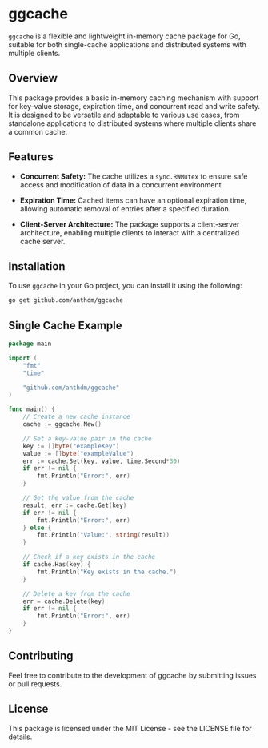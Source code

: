 # ggcache

`ggcache` is a flexible and lightweight in-memory cache package for Go, suitable for both single-cache applications and distributed systems with multiple clients.

## Overview

This package provides a basic in-memory caching mechanism with support for key-value storage, expiration time, and concurrent read and write safety. It is designed to be versatile and adaptable to various use cases, from standalone applications to distributed systems where multiple clients share a common cache.

## Features

- **Concurrent Safety:** The cache utilizes a `sync.RWMutex` to ensure safe access and modification of data in a concurrent environment.

- **Expiration Time:** Cached items can have an optional expiration time, allowing automatic removal of entries after a specified duration.

- **Client-Server Architecture:** The package supports a client-server architecture, enabling multiple clients to interact with a centralized cache server.

## Installation

To use `ggcache` in your Go project, you can install it using the following:

```bash
go get github.com/anthdm/ggcache
```

## Single Cache Example
```go
package main

import (
	"fmt"
	"time"

	"github.com/anthdm/ggcache"
)

func main() {
	// Create a new cache instance
	cache := ggcache.New()

	// Set a key-value pair in the cache
	key := []byte("exampleKey")
	value := []byte("exampleValue")
	err := cache.Set(key, value, time.Second*30)
	if err != nil {
		fmt.Println("Error:", err)
	}

	// Get the value from the cache
	result, err := cache.Get(key)
	if err != nil {
		fmt.Println("Error:", err)
	} else {
		fmt.Println("Value:", string(result))
	}

	// Check if a key exists in the cache
	if cache.Has(key) {
		fmt.Println("Key exists in the cache.")
	}

	// Delete a key from the cache
	err = cache.Delete(key)
	if err != nil {
		fmt.Println("Error:", err)
	}
}
```

## Contributing
Feel free to contribute to the development of ggcache by submitting issues or pull requests.

## License
This package is licensed under the MIT License - see the LICENSE file for details.
